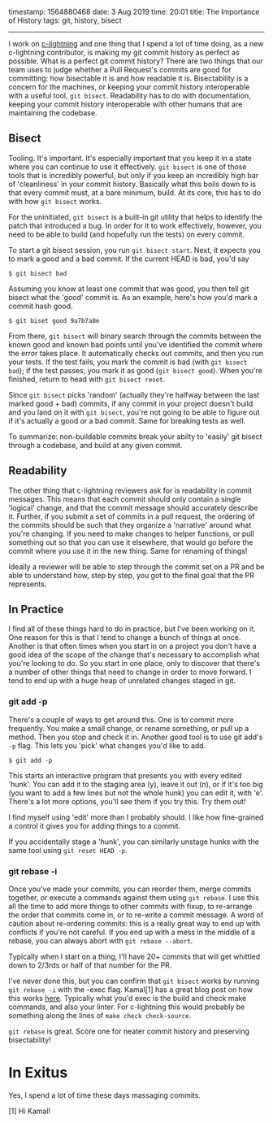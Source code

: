 timestamp: 1564880468
date: 3 Aug 2019
time: 20:01
title: The Importance of History
tags: git, history, bisect

---

I work on [c-lightning](https://github.com/ElementsProject/lightning) and one thing that I spend a lot of time doing, as a new c-lightning contributor, is making my git commit history as perfect as possible. What is a perfect git commit history? There are two things that our team uses to judge whether a Pull Request's commits are good for committing: how bisectable it is and how readable it is. Bisectability is a concern for the machines, or keeping your commit history interoperable with a useful tool, `git bisect`. Readability has to do with documentation, keeping your commit history interoperable with other humans that are maintaining the codebase.

## Bisect

Tooling. It's important. It's especially important that you keep it in a state where you can continue to use it effectively. `git bisect` is one of those tools that is incredibly powerful, but only if you keep an incredibly high bar of 'cleanliness' in your commit history. Basically what this boils down to is that every commit must, at a bare minimum, build. At its core, this has to do with how `git bisect` works.

For the uninitiated, `git bisect` is a built-in git utility that helps to identify the patch that introduced a bug. In order for it to work effectively, however, you need to be able to build (and hopefully run the tests) on every commit.

To start a git bisect session, you run `git bisect start`. Next, it expects you to mark a good and a bad commit. If the current HEAD is bad, you'd say

    $ git bisect bad

Assuming you know at least one commit that was good, you then tell git bisect what the 'good' commit is. As an example, here's how you'd mark a commit hash good.

    $ git biset good 9a7b7a8e


From there, `git bisect` will binary search through the commits between the known good and known bad points until you've identified the commit where the error takes place. It automatically checks out commits, and then you run your tests. If the test fails, you mark the commit is bad (with `git bisect bad`); if the test passes, you mark it as good (`git bisect good`). When you're finished, return to head with `git bisect reset`. 

Since `git bisect` picks 'random' (actually they're halfway between the last marked good + bad) commits, if any commit in your project doesn't build and you land on it with `git bisect`, you're not going to be able to figure out if it's actually a good or a bad commit. Same for breaking tests as well.

To summarize: non-buildable commits break your abilty to 'easily' git bisect through a codebase, and build at any given commit.

## Readability

The other thing that c-lightning reviewers ask for is readability in commit messages. This means that each commit should only contain a single 'logical' change, and that the commit message should accurately describe it. Further, if you submit a set of commits in a pull request, the ordering of the commits should be such that they organize a 'narrative' around what you're changing. If you need to make changes to helper functions, or pull something out so that you can use it elsewhere, that would go before the commit where you use it in the new thing. Same for renaming of things!

Ideally a reviewer will be able to step through the commit set on a PR and be able to understand how, step by step, you got to the final goal that the PR represents.


## In Practice
I find all of these things hard to do in practice, but I've been working on it. One reason for this is that I tend to change a bunch of things at once. Another is that often times when you start in on a project you don't have a good idea of the scope of the change that's necessary to accomplish what you're looking to do. So you start in one place, only to discover that there's a number of other things that need to change in order to move forward. I tend to end up with a huge heap of unrelated changes staged in git.

###  git add -p
There's a couple of ways to get around this. One is to commit more frequently. You make a small change, or rename something, or pull up a method. Then you stop and check it in. Another good tool is to use git add's `-p` flag. This lets you 'pick' what changes you'd like to add.

    $ git add -p

This starts an interactive program that presents you with every edited 'hunk'. You can add it to the staging area (y), leave it out (n), or if it's too big (you want to add a few lines but not the whole hunk) you can edit it, with 'e'. There's a lot more options, you'll see them if you try this. Try them out!

I find myself using 'edit' more than I probably should. I like how fine-grained a control it gives you for adding things to a commit.

If you accidentally stage a 'hunk', you can similarly unstage hunks with the same tool using `git reset HEAD -p`.

###  git rebase -i
Once you've made your commits, you can reorder them, merge commits together, or execute a commands against them using `git rebase`. I use this all the time to add more things to other commits with fixup, to re-arrange the order that commits come in, or to re-write a commit message.  A word of caution about re-ordering commits: this is a really great way to end up with conflicts if you're not careful. If you end up with a mess in the middle of a rebase, you can always abort with `git rebase --abort`.

Typically when I start on a thing, I'll have 20+ commits that will get whittled down to 2/3rds or half of that number for the PR.

I've never done this, but you can confirm that `git bisect` works by running `git rebase -i` with the -exec flag. Kamal[1] has a great blog post on how this works [here](http://kamalmarhubi.com/blog/2016/03/08/git-rebase-exec-make-sure-your-tests-pass-at-each-commit-and-other-rebase-goodies/). Typically what you'd exec is the build and check make commands, and also your linter. For c-lightning this would probably be something along the lines of `make check check-source`.

`git rebase` is great. Score one for neater commit history and preserving bisectability!

# In Exitus
Yes, I spend a lot of time these days massaging commits.


[1] Hi Kamal!

